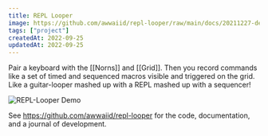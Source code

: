 ```yaml
---
title: REPL Looper
image: https://github.com/awwaiid/repl-looper/raw/main/docs/20211227-demo-running.gif
tags: ["project"]
createdAt: 2022-09-25
updatedAt: 2022-09-25
---
```


Pair a keyboard with the [[Norns]] and [[Grid]]. Then you record commands like a set of timed and sequenced macros visible and triggered on the grid. Like a guitar-looper mashed up with a REPL mashed up with a sequencer!

![REPL-Looper Demo](https://github.com/awwaiid/repl-looper/raw/main/docs/20211227-demo-running.gif)

See https://github.com/awwaiid/repl-looper for the code, documentation, and a journal of development.
